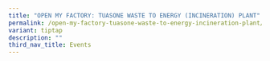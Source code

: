 ```yaml
---
title: "OPEN MY FACTORY: TUASONE WASTE TO ENERGY (INCINERATION) PLANT"
permalink: /open-my-factory-tuasone-waste-to-energy-incineration-plant/
variant: tiptap
description: ""
third_nav_title: Events
---
```

